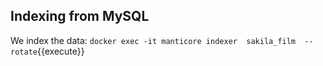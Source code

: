 ## Indexing from MySQL

We index the data:
`docker exec -it manticore indexer  sakila_film  --rotate`{{execute}}

